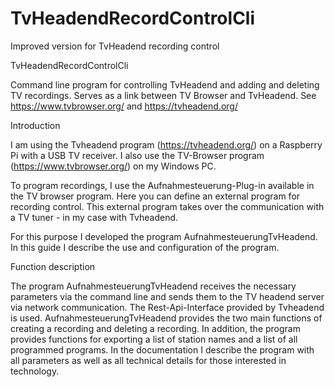 # TvHeadendRecordControlCli
Improved version for TvHeadend recording control

TvHeadendRecordControlCli

Command line program for controlling TvHeadend and adding and deleting TV recordings. Serves as a link between TV Browser and TvHeadend. See https://www.tvbrowser.org/ and https://tvheadend.org/

Introduction

I am using the Tvheadend program (https://tvheadend.org/) on a Raspberry Pi with a USB TV receiver. I also use the TV-Browser program (https://www.tvbrowser.org/) on my Windows PC.

To program recordings, I use the Aufnahmesteuerung-Plug-in available in the TV browser program. Here you can define an external program for recording control. This external program takes over the communication with a TV tuner - in my case with Tvheadend.

For this purpose I developed the program AufnahmesteuerungTvHeadend. In this guide I describe the use and configuration of the program.

Function description

The program AufnahmesteuerungTvHeadend receives the necessary parameters via the command line and sends them to the TV headend server via network communication. The Rest-Api-Interface provided by Tvheadend is used. AufnahmesteuerungTvHeadend provides the two main functions of creating a recording and deleting a recording. In addition, the program provides functions for exporting a list of station names and a list of all programmed programs. In the documentation I describe the program with all parameters as well as all technical details for those interested in technology.